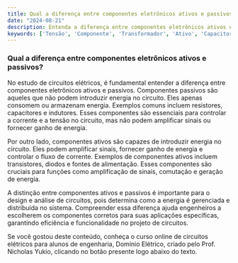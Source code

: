 ```yaml
---
title: Qual a diferença entre componentes eletrônicos ativos e passivos?
date: "2024-08-21"
description: Entenda a diferença entre componentes eletrônicos ativos e passivos no contexto de circuitos elétricos.
keywords: ['Tensão', 'Componente', 'Transformador', 'Ativo', 'Capacitor', 'Resistente', 'Fonte']
---
```


### Qual a diferença entre componentes eletrônicos ativos e passivos?

No estudo de circuitos elétricos, é fundamental entender a diferença entre componentes eletrônicos ativos e passivos. Componentes passivos são aqueles que não podem introduzir energia no circuito. Eles apenas consomem ou armazenam energia. Exemplos comuns incluem resistores, capacitores e indutores. Esses componentes são essenciais para controlar a corrente e a tensão no circuito, mas não podem amplificar sinais ou fornecer ganho de energia.

Por outro lado, componentes ativos são capazes de introduzir energia no circuito. Eles podem amplificar sinais, fornecer ganho de energia e controlar o fluxo de corrente. Exemplos de componentes ativos incluem transistores, diodos e fontes de alimentação. Esses componentes são cruciais para funções como amplificação de sinais, comutação e geração de energia.

A distinção entre componentes ativos e passivos é importante para o design e análise de circuitos, pois determina como a energia é gerenciada e distribuída no sistema. Compreender essa diferença ajuda engenheiros a escolherem os componentes corretos para suas aplicações específicas, garantindo eficiência e funcionalidade no projeto de circuitos.

Se você gostou deste conteúdo, conheça o curso online de circuitos elétricos para alunos de engenharia, Domínio Elétrico, criado pelo Prof. Nicholas Yukio, clicando no botão presente logo abaixo do texto.